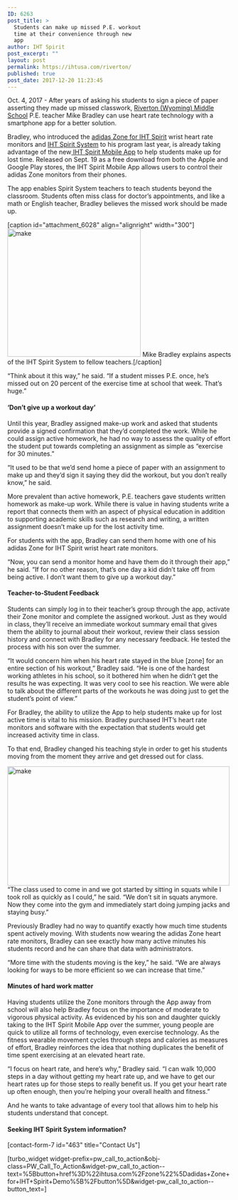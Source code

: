 ```yaml
---
ID: 6263
post_title: >
  Students can make up missed P.E. workout
  time at their convenience through new
  app
author: IHT Spirit
post_excerpt: ""
layout: post
permalink: https://ihtusa.com/riverton/
published: true
post_date: 2017-12-20 11:23:45
---
```

Oct. 4, 2017 - <span style="font-weight: 400;">After years of asking his students to sign a piece of paper asserting they made up missed classwork, <a href="http://www.fremont25.k12.wy.us/" target="_blank" rel="nofollow noopener">Riverton (Wyoming) Middle School</a> P.E. teacher Mike Bradley can use heart rate technology with a smartphone app for a better solution.</span>

<span style="font-weight: 400;">Bradley, who introduced the </span><a href="https://ihtusa.com/zone/" target="_blank" rel="nofollow noopener"><span style="font-weight: 400;">adidas Zone for IHT Spirit</span></a><span style="font-weight: 400;"> wrist heart rate monitors and </span><a href="https://ihtusa.com/spirit-system/" target="_blank" rel="nofollow noopener"><span style="font-weight: 400;">IHT Spirit System</span></a><span style="font-weight: 400;"> to his program last year, is already taking advantage of the new</span><a href="https://ihtusa.com/iht-spirit-mobile-app/" target="_blank" rel="nofollow noopener"><span style="font-weight: 400;"> IHT Spirit Mobile App</span></a><span style="font-weight: 400;"> to help students make up for lost time. Released on Sept. 19 as a free download from both the Apple and Google Play stores, the IHT Spirit Mobile App allows users to control their adidas Zone monitors from their phones. </span>

<span style="font-weight: 400;">The app enables Spirit System teachers to teach students beyond the classroom. Students often miss class for doctor’s appointments, and like a math or English teacher, Bradley believes the missed work should be made up.</span><!--more-->

[caption id="attachment_6028" align="alignright" width="300"]<a href="https://ihtusa.com/wp-content/uploads/2017/10/bradley.jpg"><img class="size-medium wp-image-6028" src="https://ihtusa.com/wp-content/uploads/2017/10/bradley-300x288.jpg" alt="make" width="300" height="288" /></a> Mike Bradley explains aspects of the IHT Spirit System to fellow teachers.[/caption]

<span style="font-weight: 400;">“Think about it this way,” he said. “If a student misses P.E. once, he’s missed out on 20 percent of the exercise time at school that week. That’s huge.”</span>
<h4><b>‘Don’t give up a workout day’</b></h4>
<span style="font-weight: 400;">Until this year, Bradley assigned make-up work and asked that students provide a signed confirmation that they’d completed the work. While he could assign active homework, he had no way to assess the quality of effort the student put towards completing an assignment as simple as “exercise for 30 minutes.”</span>

<span style="font-weight: 400;">“It used to be that we’d send home a piece of paper with an assignment to make up and they’d sign it saying they did the workout, but you don’t really know,” he said.</span>

<span style="font-weight: 400;">More prevalent than active homework, P.E. teachers gave students written homework as make-up work. While there is value in having students write a report that connects them with an aspect of physical education in addition to supporting academic skills such as research and writing, a written assignment doesn’t make up for the lost activity time. </span>

<span style="font-weight: 400;">For students with the app, Bradley can send them home with one of his adidas Zone for IHT Spirit wrist heart rate monitors. </span>

<span style="font-weight: 400;">“Now, you can send a monitor home and have them do it through their app,” he said. “If for no other reason, that’s one day a kid didn’t take off from being active. I don’t want them to give up a workout day.”</span>
<h4><b>Teacher-to-Student Feedback</b></h4>
<span style="font-weight: 400;">Students can simply log in to their teacher’s group through the app, activate their Zone monitor and complete the assigned workout. Just as they would in class, they’ll receive an immediate workout summary email that gives them the ability to journal about their workout, review their class session history and connect with Bradley for any necessary feedback. He tested the process with his son over the summer.</span>

<span style="font-weight: 400;">“It would concern him when his heart rate stayed in the blue [zone] for an entire section of his workout,” Bradley said. “He is one of the hardest working athletes in his school, so it bothered him when he didn’t get the results he was expecting. It was very cool to see his reaction. We were able to talk about the different parts of the workouts he was doing just to get the student’s point of view.”</span>

<span style="font-weight: 400;">For Bradley, the ability to utilize the App to help students make up for lost active time is vital to his mission. Bradley purchased IHT’s heart rate monitors and software with the expectation that students would get increased activity time in class.</span>

<span style="font-weight: 400;">To that end, Bradley changed his teaching style in order to get his students moving from the moment they arrive and get dressed out for class.</span>

<span style="font-weight: 400;"><a href="https://ihtusa.com/wp-content/uploads/2017/10/bradleyblogfea.jpg"><img class="alignleft wp-image-6027" src="https://ihtusa.com/wp-content/uploads/2017/10/bradleyblogfea-300x161.jpg" alt="make" width="500" height="268" /></a>“The class used to come in and we got started by sitting in squats while I took roll as quickly as I could,” he said. “We don’t sit in squats anymore. Now they come into the gym and immediately start doing jumping jacks and staying busy.”</span>

<span style="font-weight: 400;">Previously Bradley had no way to quantify exactly how much time students spent actively moving. With students now wearing the adidas Zone heart rate monitors, Bradley can see exactly how many active minutes his students record and he can share that data with administrators.</span>

<span style="font-weight: 400;">“More time with the students moving is the key,” he said. “We are always looking for ways to be more efficient so we can increase that time.”</span>
<h4><b>Minutes of hard work matter</b></h4>
<span style="font-weight: 400;">Having students utilize the Zone monitors through the App away from school will also help Bradley focus on the importance of moderate to vigorous physical activity. As evidenced by his son and daughter quickly taking to the IHT Spirit Mobile App over the summer, young people are quick to utilize all forms of technology, even exercise technology. As the fitness wearable movement cycles through steps and calories as measures of effort, Bradley reinforces the idea that nothing duplicates the benefit of time spent exercising at an elevated heart rate.</span>

<span style="font-weight: 400;">“I focus on heart rate, and here’s why,” Bradley said. “I can walk 10,000 steps in a day without getting my heart rate up, and we have to get our heart rates up for those steps to really benefit us. If you get your heart rate up often enough, then you’re helping your overall health and fitness.”</span>

<span style="font-weight: 400;">And he wants to take advantage of every tool that allows him to help his students understand that concept.</span>
<h4>Seeking IHT Spirit System information?</h4>
[contact-form-7 id="463" title="Contact Us"]

[turbo_widget widget-prefix=pw_call_to_action&obj-class=PW_Call_To_Action&widget-pw_call_to_action--text=%5Bbutton+href%3D%22ihtusa.com%2Fzone%22%5Dadidas+Zone+for+IHT+Spirit+Demo%5B%2Fbutton%5D&widget-pw_call_to_action--button_text=]